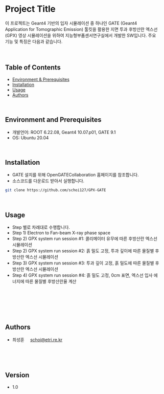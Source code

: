 # Project Title 

이 프로젝트는 Geant4 기반의 입자 시뮬레이션 중 하나인 GATE (Geant4 Application for Tomographic Emission) 툴킷을 활용한
지면 투과 후방산란 엑스선 (GPX) 영상 시뮬레이션을 위하여 지능형부품센서연구실에서 개발한 SW입니다.
주요 기능 및 특징은 다음과 같습니다. 
<br>
<br>
<br>

## Table of Contents
- [Environment & Prerequisites](#environment-and-prerequisites)
- [Installation](#installation)
- [Usage](#usage)
- [Authors](#authors)

<br>


## Environment and Prerequisites
- 개발언어:  ROOT 6.22.08, Geant4 10.07.p01, GATE 9.1
- OS:  Ubuntu 20.04

<br>


## Installation

- GATE 설치를 위해 OpenGATECollaboration 홈페이지를 참조합니다.
- 소스코드를 다운로드 받아서 실행합니다. 

```bash
git clone https://github.com/schoi127/GPX-GATE
```

<br>


## Usage 
- Step 별로 차례대로 수행합니다.
- Step 1) Electron to Fan-beam X-ray phase space
- Step 2) GPX system run session #1: 콜리메이터 유무에 따른 후방산란 엑스선 시뮬레이션 
- Step 2) GPX system run session #2: 흙 밀도 고정, 투과 깊이에 따른 물질별 후방산란 엑스선 시뮬레이션
- Step 3) GPX system run session #3: 투과 깊이 고정, 흙 밀도에 따른 물질별 후방산란 엑스선 시뮬레이션
- Step 4) GPX system run session #4: 흙 밀도 고정, 0cm 표면, 엑스선 입사 에너지에 따른 물질별 후방산란율 계산  

<br>
<br>
<br>
<br>
<br>


## Authors
* 최성훈 &nbsp;&nbsp;&nbsp;  schoi@etri.re.kr   

<br>
<br>
<br>


## Version
- 1.0
<br>
<br>

